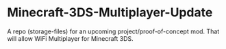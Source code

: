 # Minecraft-3DS-Multiplayer-Update
A repo (storage-files) for an upcoming project/proof-of-concept mod. That will allow WiFi Multiplayer for Minecraft 3DS.
